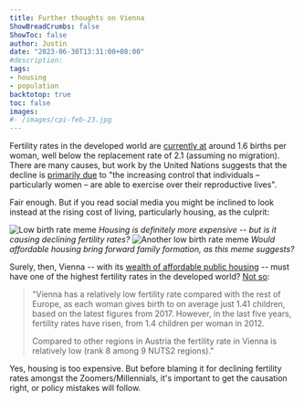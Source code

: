 ```yaml
---
title: Further thoughts on Vienna
ShowBreadCrumbs: false
ShowToc: false
author: Justin
date: "2023-06-30T13:31:00+08:00"
#description: 
tags:
- housing
- population
backtotop: true
toc: false
images:
#- /images/cpi-feb-23.jpg
---
```


Fertility rates in the developed world are [currently at](https://www.un.org/development/desa/pd/sites/www.un.org.development.desa.pd/files/files/documents/2020/Aug/un_2020_worldfertilityfamilyplanning_highlights.pdf) around 1.6 births per woman, well below the replacement rate of 2.1 (assuming no migration). There are many causes, but work by the United Nations suggests that the decline is [primarily due](https://www.unfpa.org/swp2023/too-few) to "the increasing control that individuals – particularly women – are able to exercise over their reproductive lives".

Fair enough. But if you read social media you might be inclined to look instead at the rising cost of living, particularly housing, as the culprit:

![Low birth rate meme](/images/births-housing-meme1.jpg) *Housing is definitely more expensive -- but is it causing declining fertility rates?*
![Another low birth rate meme](/images/births-housing-meme2.jpg) *Would affordable housing bring forward family formation, as this meme suggests?*

Surely, then, Vienna -- with its [wealth of affordable public housing](/vienna-and-the-housing-reality/) -- must have one of the highest fertility rates in the developed world? [Not so](https://www.newsworthy.se/artikel/33743/vienna-has-a-lower-fertility-rate-than-most-regions-in-europe):

> "Vienna has a relatively low fertility rate compared with the rest of Europe, as each woman gives birth to on average just 1.41 children, based on the latest figures from 2017. However, in the last five years, fertility rates have risen, from 1.4 children per woman in 2012.
> 
> Compared to other regions in Austria the fertility rate in Vienna is relatively low (rank 8 among 9 NUTS2 regions)."

Yes, housing is too expensive. But before blaming it for declining fertility rates amongst the Zoomers/Millennials, it's important to get the causation right, or policy mistakes will follow.